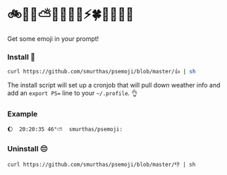 # 🚲🙊🌻⛅️🌵🐸🎩🐳⚡️🍀🎃🌚🐙📼

Get some emoji in your prompt!

### Install 💪

```bash
curl https://github.com/smurthas/psemoji/blob/master/👍 | sh
```

The install script will set up a cronjob that will pull down weather info and
add an `export PS=` line to your `~/.profile`. 👌

### Example

```
🌔  20:20:35 46°⛅️  smurthas/psemoji:
```

### Uninstall 😔

```
curl https://github.com/smurthas/psemoji/blob/master/👎 | sh
```
